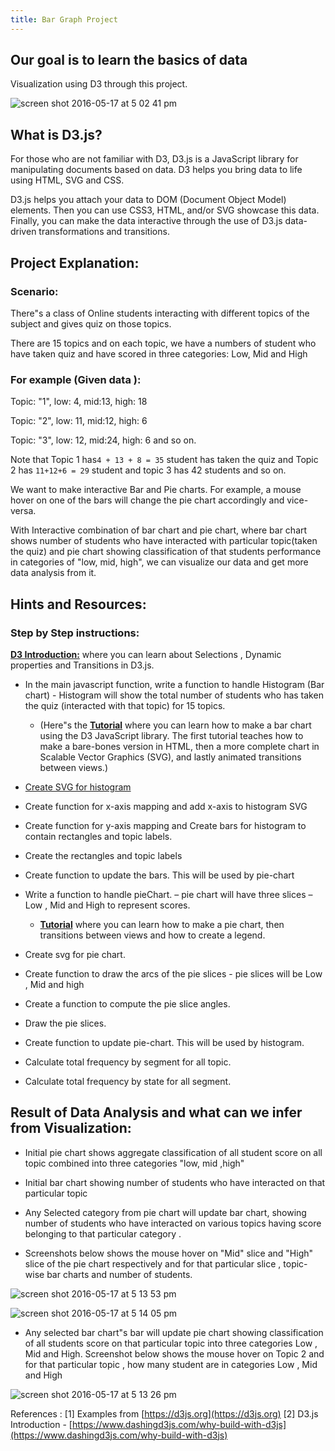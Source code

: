 ```yaml
---
title: Bar Graph Project
---
```

## Our goal is to learn the basics of data

Visualization using D3 through this project.

![screen shot 2016-05-17 at 5 02 41 pm](//discourse-user-assets.s3.amazonaws.com/original/2X/2/2d46c5c1c76bd03b9e85d450da02695d3f07c75c.png)

## What is D3.js?

For those who are not familiar with D3, D3.js is a JavaScript library for manipulating documents based on data. D3 helps you bring data to life using HTML, SVG and CSS.

D3.js helps you attach your data to DOM (Document Object Model) elements. Then you can use CSS3, HTML, and/or SVG showcase this data. Finally, you can make the data interactive through the use of D3.js data-driven transformations and transitions.

## Project Explanation:

### Scenario:

There"s a class of Online students interacting with different topics of the subject and gives quiz on those topics.

There are 15 topics and on each topic, we have a numbers of student who have taken quiz and have scored in three categories: Low, Mid and High

### For example (Given data ):

Topic: "1", low: 4, mid:13, high: 18  

Topic: "2", low: 11, mid:12, high: 6  

Topic: "3", low: 12, mid:24, high: 6 and so on.

Note that Topic 1 has`4 + 13 + 8 = 35` student has taken the quiz and Topic 2 has `11+12+6 = 29` student and topic 3 has 42 students and so on.

We want to make interactive Bar and Pie charts. For example, a mouse hover on one of the bars will change the pie chart accordingly and vice-versa.

With Interactive combination of bar chart and pie chart, where bar chart shows number of students who have interacted with particular topic(taken the quiz) and pie chart showing classification of that students performance in categories of "low, mid, high", we can visualize our data and get more data analysis from it.

## Hints and Resources:

### Step by Step instructions:

[**D3 Introduction:**](https://d3js.org) where you can learn about Selections , Dynamic properties and Transitions in D3.js.

*   In the main javascript function, write a function to handle Histogram (Bar chart) - Histogram will show the total number of students who has taken the quiz (interacted with that topic) for 15 topics.
    *   (Here"s the [**Tutorial**](https://bost.ocks.org/mike/bar/) where you can learn how to make a bar chart using the D3 JavaScript library. The first tutorial teaches how to make a bare-bones version in HTML, then a more complete chart in Scalable Vector Graphics (SVG), and lastly animated transitions between views.)
*   [Create SVG for histogram](http://codepen.io/SundeepB/pen/CxveH)

*   Create function for x-axis mapping and add x-axis to histogram SVG

*   Create function for y-axis mapping and Create bars for histogram to contain rectangles and topic labels.

*   Create the rectangles and topic labels

*   Create function to update the bars. This will be used by pie-chart

*   Write a function to handle pieChart. – pie chart will have three slices – Low , Mid and High to represent scores.

    *   [**Tutorial**](http://zeroviscosity.com/d3-js-step-by-step/step-1-a-basic-pie-chart) where you can learn how to make a pie chart, then transitions between views and how to create a legend.
*   Create svg for pie chart.

*   Create function to draw the arcs of the pie slices - pie slices will be Low , Mid and high

*   Create a function to compute the pie slice angles.

*   Draw the pie slices.

*   Create function to update pie-chart. This will be used by histogram.

*   Calculate total frequency by segment for all topic.

*   Calculate total frequency by state for all segment.

## Result of Data Analysis and what can we infer from Visualization:

*   Initial pie chart shows aggregate classification of all student score on all topic combined into three categories "low, mid ,high"

*   Initial bar chart showing number of students who have interacted on that particular topic

*   Any Selected category from pie chart will update bar chart, showing number of students who have interacted on various topics having score belonging to that particular category .

*   Screenshots below shows the mouse hover on "Mid" slice and "High" slice of the pie chart respectively and for that particular slice , topic-wise bar charts and number of students.

![screen shot 2016-05-17 at 5 13 53 pm](//discourse-user-assets.s3.amazonaws.com/original/2X/1/106f06d412df6db5b4a421dc4769d22695cbec72.png)

![screen shot 2016-05-17 at 5 14 05 pm](//discourse-user-assets.s3.amazonaws.com/original/2X/7/7b23ebe89f74f11090984dbc4dc68212e3beceb3.png)

*   Any selected bar chart"s bar will update pie chart showing classification of all students score on that particular topic into three categories Low , Mid and High. Screenshot below shows the mouse hover on Topic 2 and for that particular topic , how many student are in categories Low , Mid and High

![screen shot 2016-05-17 at 5 13 26 pm](//discourse-user-assets.s3.amazonaws.com/original/2X/7/7bd7c613bdb882f2b7c1f76f9778a1bda3e886dd.png)

References : [1] Examples from [https://d3js.org](https://d3js.org) [2] D3.js Introduction - [https://www.dashingd3js.com/why-build-with-d3js](https://www.dashingd3js.com/why-build-with-d3js)